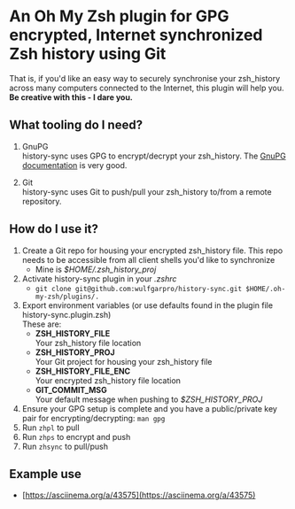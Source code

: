 # An Oh My Zsh plugin for GPG encrypted, Internet synchronized Zsh history using Git  

That is, if you'd like an easy way to securely synchronise your zsh_history across many computers connected to the Internet, this plugin will help you. **Be creative with this - I dare you.**

## What tooling do I need?
1. GnuPG  
history-sync uses GPG to encrypt/decrypt your zsh_history. The [GnuPG documentation](https://www.gnupg.org/documentation/manuals.html) is very good.

2. Git  
history-sync uses Git to push/pull your zsh_history to/from a remote repository.  

## How do I  use it?
1. Create a Git repo for housing your encrypted zsh_history file. This repo needs to be accessible from all client shells you'd like to synchronize
   - Mine is *$HOME/.zsh_history_proj*
2. Activate history-sync plugin in your *.zshrc*
   - `git clone git@github.com:wulfgarpro/history-sync.git $HOME/.oh-my-zsh/plugins/.`
3. Export environment variables (or use defaults found in the plugin file history-sync.plugin.zsh)  
   These are:
   - **ZSH_HISTORY_FILE**  
   Your zsh_history file location
   - **ZSH_HISTORY_PROJ**  
   Your Git project for housing your zsh_history file
   - **ZSH_HISTORY_FILE_ENC**  
   Your encrypted zsh_history file location
   - **GIT_COMMIT_MSG**  
   Your default message when pushing to *$ZSH_HISTORY_PROJ*
4. Ensure your GPG setup is complete and you have a public/private key pair for encrypting/decrypting: `man gpg`
5. Run `zhpl` to pull
6. Run `zhps` to encrypt and push
7. Run `zhsync` to pull/push

## Example use
- [https://asciinema.org/a/43575](https://asciinema.org/a/43575)

